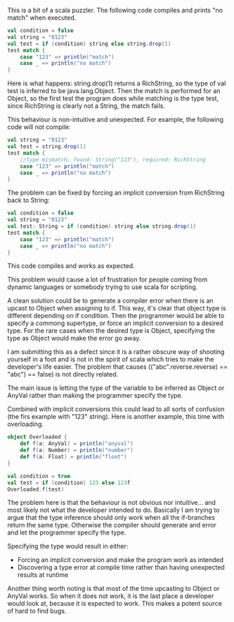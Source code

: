 This is a bit of a scala puzzler. The following code compiles and prints "no match" when executed.

```scala
val condition = false
val string = "0123"
val test = if (condition) string else string.drop(1)
test match {
    case "123" => println("match")
    case _ => println("no match")
}
```

Here is what happens: string.drop(1) returns a RichString, so the type of val test is inferred to be java.lang.Object. Then the match is performed for an Object, so the first test the program does while matching is the type test, since RichString is clearly not a String, the match fails.

This behaviour is non-intuitive and unexpected. For example, the following code will not compile:
```scala
val string = "0123"
val test = string.drop(1)
test match {
    //type mismatch; found: String("123"), required: RichString
    case "123" => println("match")
    case _ => println("no match")
}
```

The problem can be fixed by forcing an implicit conversion from RichString back to String:
```scala
val condition = false
val string = "0123"
val test: String = if (condition) string else string.drop(1)
test match {
    case "123" => println("match")
    case _ => println("no match")
}
```
This code compiles and works as expected.

This problem would cause a lot of frustration for people coming from dynamic languages or somebody trying to use scala for scripting.

A clean solution could be to generate a compiler error when there is an upcast to Object when assigning to if. This way, it's clear that object type is different depending on if condition. Then the programmer would be able to specify a commong supertype, or force an implicit conversion to a desired type. For the rare cases when the desired type is Object, specifying the type as Object would make the error go away.

I am submitting this as a defect since it is a rather obscure way of shooting yourself in a foot and is not in the spirit of scala which tries to make the developer's life easier.
The problem that causes (("abc".reverse.reverse) == "abc") == false) is not directly related.

The main issue is letting the type of the variable to be inferred as Object or AnyVal rather than making the programmer specify the type.

Combined with implicit conversions this could lead to all sorts of confusion (the firs example with "123" string).
Here is another example, this time with overloading.

```scala
object Overloaded {
    def f(a: AnyVal) = println("anyval")
    def f(a: Number) = println("number")
    def f(a: Float) = println("float")
}

val condition = true
val test = if (condition) 123 else 123f
Overloaded.f(test)
```

The problem here is that the behaviour is not obvious nor intuitive... and most likely not what the developer intended to do. Basically I am trying to argue that the type inference should only work when all the if-branches return the same type. Otherwise the compiler should generate and error and let the programmer specify the type.

Specifying the type would result in either:
- Forcing an implicit conversion and make the program work as intended
- Discovering a type error at compile time rather than having unexpected results at runtime

Another thing worth noting is that most of the time upcasting to Object or AnyVal works. So when it does not work, it is the last place a developer would look at, because it is expected to work. This makes a potent source of hard to find bugs.
